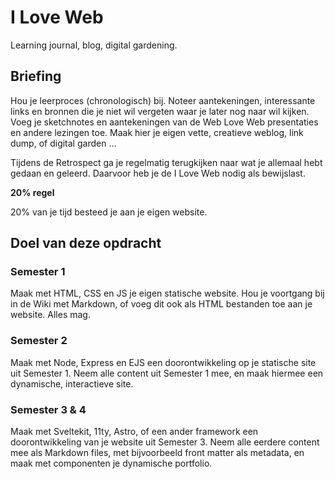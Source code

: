 # I Love Web

Learning journal, blog, digital gardening.

## Briefing

Hou je leerproces (chronologisch) bij.
Noteer aantekeningen, interessante links en bronnen die je niet wil vergeten waar je later nog naar wil kijken. 
Voeg je sketchnotes en aantekeningen van de Web Love Web presentaties en andere lezingen toe. 
Maak hier je eigen vette, creatieve weblog, link dump, of digital garden ... 

Tijdens de Retrospect ga je regelmatig terugkijken naar wat je allemaal hebt gedaan en geleerd. Daarvoor heb je de I Love Web nodig als bewijslast. 

**20% regel**

20% van je tijd besteed je aan je eigen website. 



## Doel van deze opdracht




### Semester 1

Maak met HTML, CSS en JS je eigen statische website. Hou je voortgang bij in de Wiki met Markdown, of voeg dit ook als HTML bestanden toe aan je website. Alles mag.

### Semester 2

Maak met Node, Express en EJS een doorontwikkeling op je statische site uit Semester 1. Neem alle content uit Semester 1 mee, en maak hiermee een dynamische, interactieve site.

### Semester 3 & 4

Maak met Sveltekit, 11ty, Astro, of een ander framework een doorontwikkeling van je website uit Semester 3. Neem alle eerdere content mee als Markdown files, met bijvoorbeeld front matter als metadata, en maak met componenten je dynamische portfolio.
